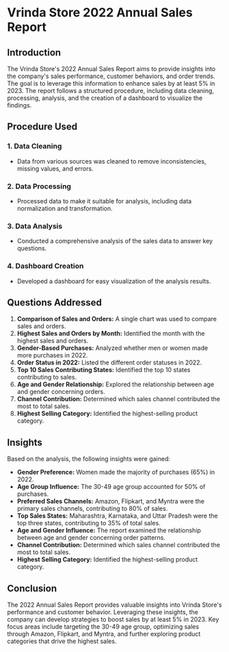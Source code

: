 # Vrinda Store 2022 Annual Sales Report

## Introduction

The Vrinda Store's 2022 Annual Sales Report aims to provide insights into the company's sales performance, customer behaviors, and order trends. The goal is to leverage this information to enhance sales by at least 5% in 2023. The report follows a structured procedure, including data cleaning, processing, analysis, and the creation of a dashboard to visualize the findings.

## Procedure Used

### 1. Data Cleaning
- Data from various sources was cleaned to remove inconsistencies, missing values, and errors.

### 2. Data Processing
- Processed data to make it suitable for analysis, including data normalization and transformation.

### 3. Data Analysis
- Conducted a comprehensive analysis of the sales data to answer key questions.

### 4. Dashboard Creation
- Developed a dashboard for easy visualization of the analysis results.

## Questions Addressed

1. **Comparison of Sales and Orders:** A single chart was used to compare sales and orders.
2. **Highest Sales and Orders by Month:** Identified the month with the highest sales and orders.
3. **Gender-Based Purchases:** Analyzed whether men or women made more purchases in 2022.
4. **Order Status in 2022:** Listed the different order statuses in 2022.
5. **Top 10 Sales Contributing States:** Identified the top 10 states contributing to sales.
6. **Age and Gender Relationship:** Explored the relationship between age and gender concerning orders.
7. **Channel Contribution:** Determined which sales channel contributed the most to total sales.
8. **Highest Selling Category:** Identified the highest-selling product category.

## Insights

Based on the analysis, the following insights were gained:

- **Gender Preference:** Women made the majority of purchases (65%) in 2022.
- **Age Group Influence:** The 30-49 age group accounted for 50% of purchases.
- **Preferred Sales Channels:** Amazon, Flipkart, and Myntra were the primary sales channels, contributing to 80% of sales.
- **Top Sales States:** Maharashtra, Karnataka, and Uttar Pradesh were the top three states, contributing to 35% of total sales.
- **Age and Gender Influence:** The report examined the relationship between age and gender concerning order patterns.
- **Channel Contribution:** Determined which sales channel contributed the most to total sales.
- **Highest Selling Category:** Identified the highest-selling product category.

## Conclusion

The 2022 Annual Sales Report provides valuable insights into Vrinda Store's performance and customer behavior. Leveraging these insights, the company can develop strategies to boost sales by at least 5% in 2023. Key focus areas include targeting the 30-49 age group, optimizing sales through Amazon, Flipkart, and Myntra, and further exploring product categories that drive the highest sales.
